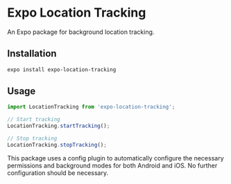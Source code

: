 # Expo Location Tracking

An Expo package for background location tracking.

## Installation

```bash
expo install expo-location-tracking
```

## Usage

```javascript
import LocationTracking from 'expo-location-tracking';

// Start tracking
LocationTracking.startTracking();

// Stop tracking
LocationTracking.stopTracking();
```

This package uses a config plugin to automatically configure the necessary permissions and background modes for both Android and iOS. No further configuration should be necessary.